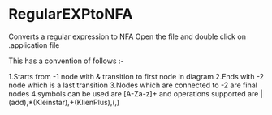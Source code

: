 # RegularEXPtoNFA
Converts a regular expression to NFA
Open the file and double click on .application file

This has a convention of follows :-

1.Starts from -1 node with & transition to first node in diagram
2.Ends with -2 node which is a last transition
3.Nodes which are connected to -2 are final nodes
4.symbols can be used are [A-Za-z]+ and operations supported are |(add),*(Kleinstar),+(KlienPlus),(,)
